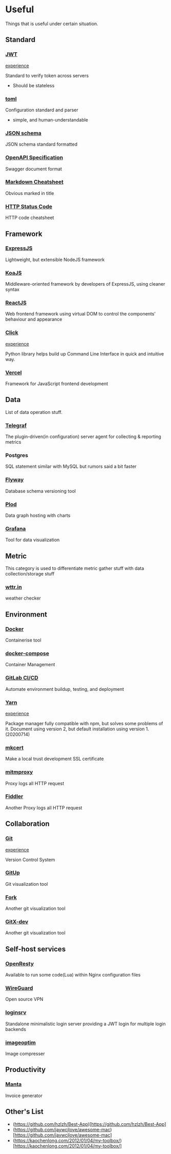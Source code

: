 # Useful

Things that is useful under certain situation.

## Standard

### [JWT](https://jwt.io/)
[experience](../experience/json-web-token.md)


Standard to verify token across servers
- Should be stateless

### [toml](https://github.com/toml-lang/toml/tree/v0.5.0)
Configuration standard and parser
- simple, and human-understandable

### [JSON schema](https://json-schema.org/latest/json-schema-validation.html)
JSON schema standard formatted

### [OpenAPI Specification](https://github.com/OAI/OpenAPI-Specification)
Swagger document format

### [Markdown Cheatsheet](https://github.com/adam-p/markdown-here/wiki/Markdown-Cheatsheet)
Obvious marked in title

### [HTTP Status Code](https://httpstatuses.com/)
HTTP code cheatsheet

## Framework

### [ExpressJS](https://expressjs.com/)
Lightweight, but extensible NodeJS framework

### [KoaJS](https://koajs.com/)
Middleware-oriented framework by developers of ExpressJS, using cleaner syntax

### [ReactJS](https://reactjs.org/)
Web frontend framework using virtual DOM to control the components' behaviour and appearance

### [Click](https://click.palletsprojects.com/en/7.x/)
[experience](../experience/click.md)


Python library helps build up Command Line Interface in quick and intuitive way.

### [Vercel](https://vercel.com/)
Framework for JavaScript frontend development

## Data

List of data operation stuff.

### [Telegraf](https://github.com/influxdata/telegraf)
The plugin-driven(in configuration) server agent for collecting & reporting metrics

### Postgres
SQL statement similar with MySQL but rumors said a bit faster

### [Flyway](https://flywaydb.org)
Database schema versioning tool

### [Plod](https://plod.app/#/)
Data graph hosting with charts

### [Grafana](https://github.com/grafana/grafana)
Tool for data visualization

## Metric

This category is used to differentiate metric gather stuff with data collection/storage stuff

### [wttr.in](https://github.com/chubin/wttr.in)
weather checker

## Environment

### [Docker](https://www.docker.com/)
Containerise tool

### [docker-compose](https://docs.docker.com/compose/)
Container Management

### [GitLab CI/CD](https://docs.gitlab.com/ee/ci/)
Automate environment buildup, testing, and deployment

### [Yarn](https://yarnpkg.com/)
[experience](../experience/yarn.md)


Package manager fully compatible with npm, but solves some problems of it.
Document using version 2, but default installation using version 1. (20200714)

### [mkcert](https://github.com/FiloSottile/mkcert)
Make a local trust development SSL certificate

### [mitmproxy](https://mitmproxy.org/)
Proxy logs all HTTP request

### [Fiddler](https://www.telerik.com/fiddler)
Another Proxy logs all HTTP request

## Collaboration

### [Git](https://git-scm.com/)
[experience](../experience/vcs-git.md)


Version Control System

### [GitUp](https://gitup.co/)
Git visualization tool

### [Fork](https://git-fork.com/)
Another git visualization tool

### [GitX-dev](http://rowanj.github.io/gitx/)
Another git visualization tool

## Self-host services

### [OpenResty](https://openresty.org/en/)
Available to run some code(Lua) within Nginx configuration files

### [WireGuard](https://www.wireguard.com/)
Open source VPN

### [loginsrv](https://github.com/tarent/loginsrv)
Standalone minimalistic login server providing a JWT login for multiple login backends

### [imageoptim](https://imageoptim.com/mac)
Image compresser

## Productivity

### [Manta](https://github.com/hql287/Manta)
Invoice generator

## Other's List

- (https://github.com/hzlzh/Best-App)[https://github.com/hzlzh/Best-App]
- (https://github.com/jaywcjlove/awesome-mac)[https://github.com/jaywcjlove/awesome-mac]
- (https://kaochenlong.com/2012/01/04/my-toolbox/)[https://kaochenlong.com/2012/01/04/my-toolbox/]